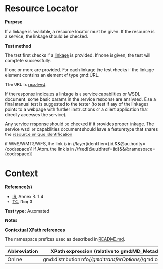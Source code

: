 
# Resource Locator

**Purpose**	

If a linkage is available, a resource locator must be given.
If the resource is a service, the linkage should be checked.

**Test method**	

The test first checks if a [linkage](#online) is provided. If none is given, the test will complete successfully. 

If one or more are provided. For each linkage the test checks if the linkage element contains an element of type gmd:URL. 

The URL is [resolved](./README.md#resolve).

If the response indicates a linkage is a service capabilities or WSDL document, some basic params in the service response are analysed.
Else a final manual test is suggested to the tester (to test if any of the linkages points to a webpage with further instructions
or a client application that directly accesses the service).

Any service response should be checked if it provides proper linkage. The service wsdl or capabilities document should have a featuretype that shares the [resource unique identification](A.07.IR225.TGR5.ds.identification.md) 

if WMS/WMTS/WFS, the link is in //layer[identifier={id}&&@authority={codespace}]
if Atom, the link is in //feed[@uuidhref={id}&&@namespace={codespace}]

# Context

**Reference(s)**	 

* [IR](./README.md#IR), Annex B. 1.4
* [TG](./README.md#TG), Req 3

**Test type:** Automated

**Notes**

**Contextual XPath references**

The namespace prefixes used as described in [README.md](./README.md#namespaces).

Abbreviation                                   |  XPath expression (relative to gmd:MD_Metadata)
-----------------------------------------------| -------------------------------------------------------------------------
<a name="online"></a> Online   | gmd:distributionInfo/*/gmd:transferOptions/*/gmd:onLine/*



